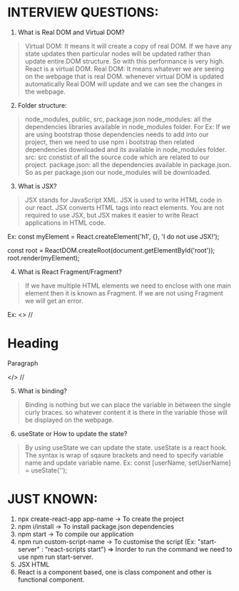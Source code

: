 INTERVIEW  QUESTIONS:
====================
1. What is Real DOM and Virtual DOM?
> Virtual DOM: It means it will create a copy of real DOM. If we have any state updates then particular nodes will be updated rather than update entire DOM structure. So with this performance is very high. React is a virtual DOM.
> Real DOM: It means whatever we are seeing on the webpage that is real DOM. whenever virtual DOM is updated automatically Real DOM will update and we can see the changes in the webpage. 

2. Folder structure:
> node_modules, public, src, package.json
> node_modules: all the dependencies libraries available in node_modules folder. For Ex: If we are using bootstrap those dependencies needs to add into our project, then we need to use npm i bootstrap then related dependencies downloaded and its available in node_modules folder.
> src: src constist of all the source code which are related to our project.
> package.json: all the dependencies available in package.json. So as per package.json our node_modules will be downloaded.

3. What is JSX?
> JSX stands for JavaScript XML.
> JSX is used to write HTML code in our react.
> JSX converts HTML tags into react elements.
> You are not required to use JSX, but JSX makes it easier to write React applications in HTML code.

Ex: 
const myElement = React.createElement('h1', {}, 'I do not use JSX!');

const root = ReactDOM.createRoot(document.getElementById('root'));
root.render(myElement);

4. What is React Fragment/Fragment?
> If we have multiple HTML elements we need to enclose with one main element then it is known as Fragment. If we are not using Fragment we will get an error.

Ex: 
  <> // <div>
    <h1>Heading</h1>
    <p>Paragraph</p>
  </> //</div>


5. What is binding?
> Binding is nothing but we can place the variable in between the single curly braces. so whatever content it is there in the variable those will be displayed on the webpage.

6. useState or How to update the state?
> By using useState we can update the state. useState is a react hook. The syntax is wrap of sqaure brackets and need to specify variable name and update variable name.
Ex: const [userName, setUserName] = useState('');

JUST KNOWN:
============
1. npx create-react-app app-name -> To create the project
2. npm i/install -> To install package.json dependencies
3. npm start -> To compile our application
4. npm run custom-script-name -> To customise the script 
(Ex: "start-server" : "react-scripts start") => Inorder to run the command we need to use npm run start-server.
5. JSX HTML <tags/>
6. React is a component based, one is class component and other is functional component.